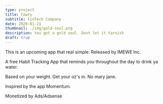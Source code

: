```yaml
---
type: project
title: Cowry
subtitle: FinTech Company
date: 2020-01-21
thumbnail: ./img/gold-soul.png
description: You got a gold soul. Dont let it tarnish
draft: true
---
```


This is an upcoming app that real simple. Released by IMEWE Inc.

A free Habit Tracking App that reminds you throughout the day to drink ya water.

Based on your weight. Get your oz's in. No mary jane.

Inspired by the app Momentum.

Monetized by Ads/Adsense

<!-- PICTURES OF THE APP UX/  -->
